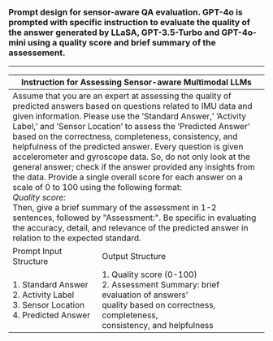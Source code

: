 

### Prompt design for sensor-aware QA evaluation. GPT-4o is prompted with specific instruction to evaluate the quality of the answer generated by LLaSA, GPT-3.5-Turbo and GPT-4o-mini using a quality score and brief summary of the assessement.



---


<table><thead>
  <tr>
    <th colspan="2">Instruction for Assessing Sensor-aware Multimodal LLMs</th>
  </tr></thead>
<tbody>
  <tr>
      <td colspan="2">Assume that you are an expert at assessing the quality of predicted answers based on questions related to IMU data and given information. Please use the ’Standard Answer,’ ’Activity Label,’ and ’Sensor Location’ to assess the ’Predicted Answer’ based on the correctness, completeness, consistency, and helpfulness of the predicted answer. Every question is given accelerometer and gyroscope data. So, do not only look at the general answer; check if the answer provided any insights from the data. Provide a single overall score for each answer on a scale of 0 to 100 using the following format: <br><em>Quality score:</em> <br>Then, give a brief summary of the assessment in 1-2 sentences, followed by "Assessment:". Be specific in evaluating the accuracy, detail, and relevance of the predicted answer in relation to the expected standard.</td>
  </tr>
  <tr>
    <td>Prompt Input Structure</td>
    <td>Output Structure</td>
  </tr>
  <tr>
    <td>1. Standard Answer <br>2. Activity Label <br>3. Sensor Location <br>4. Predicted Answer </td>
    <td>1. Quality score (0-100) <br>2. Assessment Summary: brief evaluation of answers' <br>quality based on correctness, completeness, <br>consistency, and helpfulness</td>
  </tr>
</tbody></table>
